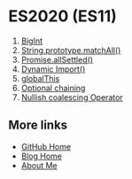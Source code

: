 # ES2020 (ES11)

1. [BigInt](./01.%20BigInt.md)
1. [String.prototype.matchAll()](./02.%20String.prototype.matchAll().md)
1. [Promise.allSettled()](./03.%20Promise.allSettled().md)
1. [Dynamic Import()](./04.%20Dynamic%20Import().md)
1. [globalThis](./05.%20globalThis.md)
1. [Optional chaining](./06.%20Optional%20chaining.md)
1. [Nullish coalescing Operator](./07.%20Nullish%20coalescing%20Operator.md)

## More links

- [GitHub Home](https://github.com/ShenBao)
- [Blog Home](https://shenbao.github.io)
- [About Me](https://shenbao.github.io/about/)
